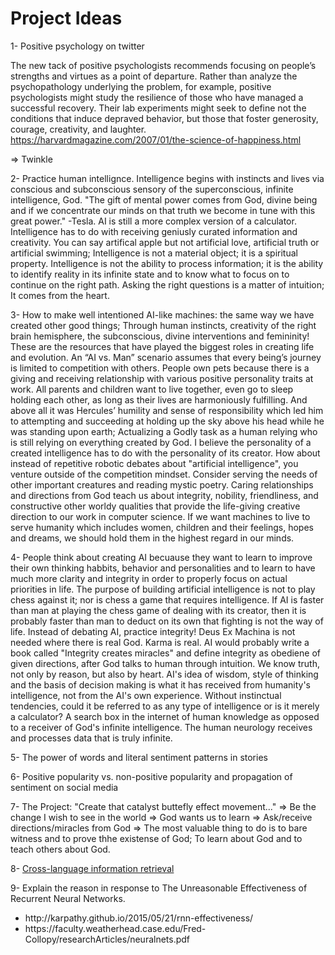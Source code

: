 # Project Ideas

1- Positive psychology on twitter

The new tack of positive psychologists recommends focusing on people’s strengths and virtues as a point of departure. Rather than analyze the psychopathology underlying the problem, for example, positive psychologists might study the resilience of those who have managed a successful recovery. Their lab experiments might seek to define not the conditions that induce depraved behavior, but those that foster generosity, courage, creativity, and laughter.
https://harvardmagazine.com/2007/01/the-science-of-happiness.html</br>

=> Twinkle

2- Practice human intellignce. Intelligence begins with instincts and lives via conscious and subconscious sensory of the superconscious, infinite intelligence, God. "The gift of mental power comes from God, divine being and if we concentrate our minds on that truth we become in tune with this great power." -Tesla. AI is still a more complex version of a calculator. Intelligence has to do with receiving geniusly curated information and creativity. You can say artifical apple but not artificial love, artificial truth or artificial swimming; Intelligence is not a material object; it is a spiritual property. Intelligence is not the ability to process information; it is the ability to identify reality in its infinite state and to know what to focus on to continue on the right path. Asking the right questions is a matter of intuition; It comes from the heart.

3- How to make well intentioned AI-like machines: the same way we have created other good things; Through human instincts, creativity of the right brain hemisphere, the subconscious, divine interventions and femininity! These are the resources that have played the biggest roles in creating life and evolution. An “AI vs. Man” scenario assumes that every being’s journey is limited to competition with others. People own pets because there is a giving and receiving relationship with various positive personality traits at work. All parents and children want to live together, even go to sleep holding each other, as long as their lives are harmoniously fulfilling. And above all it was Hercules’ humility and sense of responsibility which led him to attempting and succeeding at holding up the sky above his head while he was standing upon earth; Actualizing a Godly task as a human relying who is still relying on everything created by God. I believe the personality of a created intelligence has to do with the personality of its creator. How about instead of repetitive robotic debates about "artificial intelligence", you venture outside of the competition mindset. Consider serving the needs of other important creatures and reading mystic poetry. Caring relationships and directions from God teach us about integrity, nobility, friendliness, and constructive other worldy qualities that provide the life-giving creative direction to our work in computer science. If we want machines to live to serve humanity which includes women, children and their feelings, hopes and dreams, we should hold them in the highest regard in our minds.

4- People think about creating AI becuause they want to learn to improve their own thinking habbits, behavior and personalities and to learn to have much more clarity and integrity in order to properly focus on actual priorities in life. The purpose of building artificial intelligence is not to play chess against it; nor is chess a game that requires intelligence. If AI is faster than man at playing the chess game of dealing with its creator, then it is probably faster than man to deduct on its own that fighting is not the way of life. Instead of debating AI, practice integrity! Deus Ex Machina is not needed where there is real God. Karma is real. AI would probably write a book called "Integrity creates miracles" and define integrity as obediene of given directions, after God talks to human through intuition. We know truth, not only by reason, but also by heart. AI's idea of wisdom, style of thinking and the basis of decision making is what it has received from humanity's intelligence, not from the AI's own experience. Without instinctual tendencies, could it be referred to as any type of intelligence or is it merely a calculator? A search box in the internet of human knowledge as opposed to a receiver of God's infinite intelligence. The human neurology receives and processes data that is truly infinite. 

5- The power of words and literal sentiment patterns in stories

6- Positive popularity vs. non-positive popularity and propagation of sentiment on social media

7- The Project: "Create that catalyst buttefly effect movement..." => Be the change I wish to see in the world => God wants us to learn => Ask/receive directions/miracles from God => The most valuable thing to do is to bare witness and to prove thhe existense of God; To learn about God and to teach others about God.

8- <a href="https://en.wikipedia.org/wiki/Cross-language_information_retrieval">Cross-language information retrieval</a>

9- Explain the reason in response to The Unreasonable Effectiveness of Recurrent Neural Networks.
<ul>
  <li>http://karpathy.github.io/2015/05/21/rnn-effectiveness/</li>
  <li>https://faculty.weatherhead.case.edu/Fred-Collopy/researchArticles/neuralnets.pdf</li><ul>
